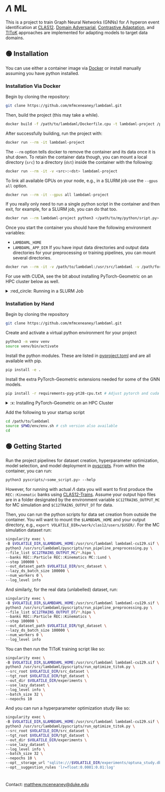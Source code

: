 # $\Lambda$ ML

This is a project to train Graph Neural Networks (GNNs) for $\Lambda$ hyperon event identification at [CLAS12](https://www.jlab.org/physics/hall-b/clas12).
[Domain Adversarial](https://arxiv.org/abs/1505.07818), [Contrastive Adaptation](http://arxiv.org/abs/1901.00976), and [TIToK](https://www.sciencedirect.com/science/article/pii/S0893608023002137) approaches are implemented for adapting models to target data domains.

## :green_circle: Installation

You can use either a container image via [Docker](https://www.docker.com) or install manually assuming you have python installed.

### Installation Via Docker

Begin by cloning the repository:
```bash
git clone https://github.com/mfmceneaney/lambdaml.git
```

Then, build the project (this may take a while).
```bash
docker build -f /path/to/lambdaml/Dockerfile.cpu -t lambdaml-project /path/to/lambdaml #Note: There is also a cuda Dockerfile.
```
After successfully building, run the project with:
```bash
docker run --rm -it lambdaml-project
```
The `--rm` option tells docker to remove the container and its data once it is shut down.
To retain the container data though, you can mount a local directory (`src`) to a directory (`dst`)
inside the container with the following:
```bash
docker run --rm -it -v <src>:<dst> lambdaml-project
```
To link all available GPUs on your node, e.g., in a SLURM job use the `--gpus all` option.
```bash
docker run --rm -it --gpus all lambdaml-project
```
If you really only need to run a single python script in the container and then exit, for example, for a SLURM job, you can do that too.
```bash
docker run --rm lambdaml-project python3 </path/to/my/python/sript.py>
```
Once you start the container you should have the following environment variables:
- `LAMBDAML_HOME`
- `LAMBDAML_APP_DIR`
If you have input data directories and output data directories for your preprocessing or training pipelines, you can mount several directories.
```bash
docker run --rm -it -v /path/to/lambdaml:/usr/src/lambdaml -v /path/for/input/files:/data -v /path/for/out/files:/out lambdaml-project-cu129
```
For use with CUDA, see the bit about installing PyTorch-Geometric on an HPC cluster below as well.

<details>
<summary>:red_circle: Running in a SLURM Job</summary>

It is very hard to access the different volumes of a HPC cluster from Docker, so use singularity instead.
Download the PyTorch-Geometric packages and copy them to `/path/to/lambdaml/pyg_packages`. Then, build the container with
```bash
singularity build lambdaml-cu129.sif Singularity.def.cu129
```
Then run the container, binding to some volumes on your cluster, with
```bash
singularity exec -B /volatile,/path/to/lambdaml:/usr/src/lambdaml lambdaml-cu129.sif bash
```
Or, if you just need to run a python script within the container
```bash
singularity exec -B /volatile,/path/to/lambdaml:/usr/src/lambdaml lambdaml-cu129.sif python3 /usr/src/lambdaml/pyscripts/<SCRIPT>.py --help
```

</details>

### Installation by Hand

Begin by cloning the repository
```bash
git clone https://github.com/mfmceneaney/lambdaml.git
```
Create and activate a virtual python environment for your project
```bash
python3 -m venv venv
source venv/bin/activate
```

Install the python modules.  These are listed in [pyproject.toml](pyproject.toml) and are all available with pip.
```bash
pip install -e .
```

Install the extra PyTorch-Geometric extensions needed for some of the GNN models.
```bash
pip install -r requirements-pyg-pt28-cpu.txt # Adjust pytorch and cuda version as needed.
```

<details>
<summary>:x: Installing PyTorch-Geometric on an HPC Cluster</summary>

Follow the installation instructions on the [PyTorch Geometric Documentation](https://pytorch-geometric.readthedocs.io/en/latest/notes/installation.html).

If you are on *Ifarm* or another HPC cluster with a firewall, you will probably get an error like this:
```
WARNING: Retrying (Retry(total=1, connect=None, read=None, redirect=None, status=None)) after connection broken by 'ProtocolError('Connection aborted.', ConnectionResetError(104, 'Connection reset by peer'))': /wheels/repo.html
ERROR: Could not find a version that satisfies the requirement pyg-lib (from versions: none)
ERROR: No matching distribution found for pyg-lib
```
In this case, try downloading locally whatever distribution you need from the repo link posted on the installation page for installing with pip.  This will look like `https://data.pyg.org/whl/torch-${TORCH_VERSION}+${CUDA_VERSION}.html`.
Then transfer the downloaded distribution (e.g. with scp or rsync) to ifarm.

In your virtual environment you can now install from the local path:
```
pip install pyg-lib torch-scatter torch-sparse torch-cluster torch-spline-conv torch-geometric -f /path/to/distribution/you/just/uploaded
```

For your convenience put your packages in some directory `/path/to/packages` and use the CUDA docker file to install from this path.  You will need to mount the directory to `/pyg_packages` for the build to succeed.
```bash
docker build -v /path/to/packages:/pyg_packages -f /path/to/lambdaml/Dockerfile.cu129 -t lambdaml-project /path/to/lambdaml
```
</details>

Add the following to your startup script
```bash
cd /path/to/lambdaml
source $PWD/env/env.sh # csh version also available
cd
```

## :green_circle: Getting Started
Run the project pipelines for dataset creation, hyperparameter optimization, model selection, and model deployment in [pyscripts](pyscripts/).  From within the container, you can run:
```bash
python3 pyscripts/<some_script.py> --help
```

However, for running with actual $\Lambda$ data you will want to first produce the `REC::Kinematic` banks using [CLAS12-Trains](https://github.com/mfmceneaney/CLAS12-Trains).  Assume your output hipo files are in a folder designated by the environment variable `$C12TRAINS_OUTPUT_MC` for MC simulation and `$C12TRAINS_OUTPUT_DT` for data.

Then, you can run the python scripts for data set creation from outside the container.  You will want to mount the `$LAMBDAML_HOME` and your output directory, e.g., `export VOLATILE_DIR=/work/clas12/users/$USER/`.  For the MC simulation dataset run:
```bash
singularity exec \
-B $VOLATILE_DIR,$LAMBDAML_HOME:/usr/src/lambdaml lambdaml-cu129.sif \
python3 /usr/src/lambdaml/pyscripts/run_pipeline_preprocessing.py \
--file_list $C12TRAINS_OUTPUT_MC/*.hipo \
--banks REC::Particle REC::Kinematics MC::Lund \
--step 100000 \
--out_dataset_path $VOLATILE_DIR/src_dataset \
--lazy_ds_batch_size 100000 \
--num_workers 0 \
--log_level info
```

And similarly, for the real data (unlabelled) dataset, run:
```bash
singularity exec \
-B $VOLATILE_DIR,$LAMBDAML_HOME:/usr/src/lambdaml lambdaml-cu129.sif \
python3 /usr/src/lambdaml/pyscripts/run_pipeline_preprocessing.py \
--file_list $C12TRAINS_OUTPUT_DT/*.hipo \
--banks REC::Particle REC::Kinematics \
--step 100000 \
--out_dataset_path $VOLATILE_DIR/tgt_dataset \
--lazy_ds_batch_size 100000 \
--num_workers 0 \
--log_level info
```

You can then run the TIToK training script like so:
```bash
singularity exec \
-B $VOLATILE_DIR,$LAMBDAML_HOME:/usr/src/lambdaml lambdaml-cu129.sif \
python3 /usr/src/lambdaml/pyscripts/run_optimize_titok.py \
--src_root $VOLATILE_DIR/src_dataset \
--tgt_root $VOLATILE_DIR/tgt_dataset \
--out_dir $VOLATILE_DIR/experiments \
--use_lazy_dataset \
--log_level info \
--batch_size 32 \
--nepochs 10
```

And you can run a hyperparameter optimization study like so:
```bash
singularity exec \
-B $VOLATILE_DIR,$LAMBDAML_HOME:/usr/src/lambdaml lambdaml-cu129.sif \
python3 /usr/src/lambdaml/pyscripts/run_optimize_titok.py \
--src_root $VOLATILE_DIR/src_dataset \
--tgt_root $VOLATILE_DIR/tgt_dataset \
--out_dir $VOLATILE_DIR/experiments \
--use_lazy_dataset \
--log_level info \
--batch_size 32 \
--nepochs 10 \
--opt__storage_url "sqlite:///$VOLATILE_DIR/experiments/optuna_study.db" \
--opt__suggestion_rules 'lr=float:0.0001:0.01:log'
```

#

Contact: matthew.mceneaney@duke.edu
